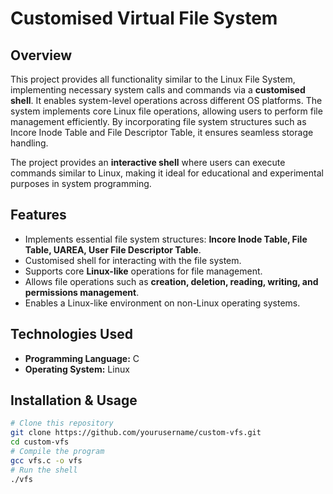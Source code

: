 # Customised Virtual File System

## Overview
This project provides all functionality similar to the Linux File System, implementing necessary system calls and commands via a **customised shell**. It enables system-level operations across different OS platforms. The system implements core Linux file operations, allowing users to perform file management efficiently. By incorporating file system structures such as Incore Inode Table and File Descriptor Table, it ensures seamless storage handling. 

The project provides an **interactive shell** where users can execute commands similar to Linux, making it ideal for educational and experimental purposes in system programming. 

## Features
- Implements essential file system structures: **Incore Inode Table, File Table, UAREA, User File Descriptor Table**.
- Customised shell for interacting with the file system.
- Supports core **Linux-like** operations for file management.
- Allows file operations such as **creation, deletion, reading, writing, and permissions management**.
- Enables a Linux-like environment on non-Linux operating systems.

## Technologies Used
- **Programming Language:** C
- **Operating System:** Linux

## Installation & Usage
```bash
# Clone this repository
git clone https://github.com/yourusername/custom-vfs.git
cd custom-vfs
# Compile the program
gcc vfs.c -o vfs
# Run the shell
./vfs
